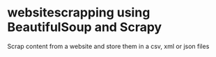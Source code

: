 # websitescrapping using BeautifulSoup and Scrapy
Scrap content from a website and store them in a csv, xml or json files
